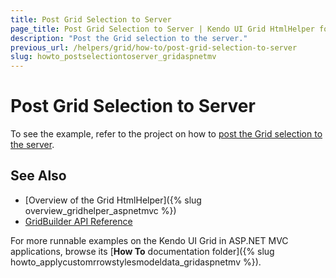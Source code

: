 ```yaml
---
title: Post Grid Selection to Server
page_title: Post Grid Selection to Server | Kendo UI Grid HtmlHelper for ASP.NET MVC
description: "Post the Grid selection to the server."
previous_url: /helpers/grid/how-to/post-grid-selection-to-server
slug: howto_postselectiontoserver_gridaspnetmv
---
```


# Post Grid Selection to Server

To see the example, refer to the project on how to [post the Grid selection to the server](https://github.com/telerik/ui-for-aspnet-mvc-examples/tree/master/grid/post-grid-selection-to-server).

## See Also

* [Overview of the Grid HtmlHelper]({% slug overview_gridhelper_aspnetmvc %})
* [GridBuilder API Reference](http://docs.telerik.com/aspnet-mvc/api/Kendo.Mvc.UI.Fluent/GridBuilder)

For more runnable examples on the Kendo UI Grid in ASP.NET MVC applications, browse its [**How To** documentation folder]({% slug howto_applycustomrrowstylesmodeldata_gridaspnetmv %}).
